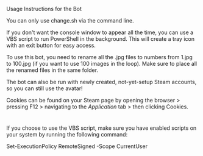 Usage Instructions for the Bot

You can only use change.sh via the command line.

If you don't want the console window to appear all the time, you can use a VBS script to run PowerShell in the background. This will create a tray icon with an exit button for easy access.

To use this bot, you need to rename all the .jpg files to numbers from 1.jpg to 100.jpg (if you want to use 100 images in the loop). Make sure to place all the renamed files in the same folder.

The bot can also be run with newly created, not-yet-setup Steam accounts, so you can still use the avatar!

Cookies can be found on your Steam page by opening the browser > pressing F12 > navigating to the *Application* tab > then clicking Cookies.


#
If you choose to use the VBS script, make sure you have enabled scripts on your system by running the following command:

Set-ExecutionPolicy RemoteSigned -Scope CurrentUser

